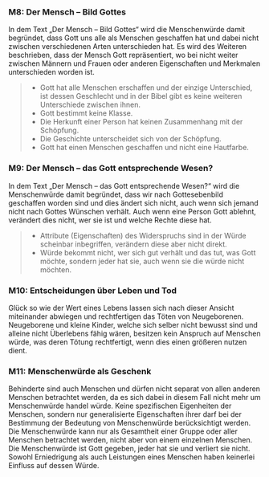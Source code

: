### M8: Der Mensch – Bild Gottes
In dem Text „Der Mensch – Bild Gottes“ wird die Menschenwürde damit begründet, dass Gott uns alle als Menschen geschaffen hat und dabei nicht zwischen verschiedenen Arten unterschieden hat. Es wird des Weiteren beschrieben, dass der Mensch Gott repräsentiert, wo bei nicht weiter zwischen Männern und Frauen oder anderen Eigenschaften und Merkmalen unterschieden worden ist.
> - Gott hat alle Menschen erschaffen und der einzige Unterschied, ist dessen Geschlecht und in der Bibel gibt es keine weiteren Unterschiede zwischen ihnen.
> - Gott bestimmt keine Klasse.
> - Die Herkunft einer Person hat keinen Zusammenhang mit der Schöpfung.
> - Die Geschichte unterscheidet sich von der Schöpfung.
> - Gott hat einen Menschen geschaffen und nicht eine Hautfarbe.

### M9: Der Mensch – das Gott entsprechende Wesen?
In dem Text „Der Mensch – das Gott entsprechende Wesen?“ wird die Menschenwürde damit begründet, dass wir nach Gottesebenbild geschaffen worden sind und dies ändert sich nicht, auch wenn sich jemand nicht nach Gottes Wünschen verhält. Auch wenn eine Person Gott ablehnt, verändert dies nicht, wer sie ist und welche Rechte diese hat.
> - Attribute (Eigenschaften) des Widerspruchs sind in der Würde scheinbar inbegriffen, verändern diese aber nicht direkt.
> - Würde bekommt nicht, wer sich gut verhält und das tut, was Gott möchte, sondern jeder hat sie, auch wenn sie die würde nicht möchten.

### M10: Entscheidungen über Leben und Tod
Glück so wie der Wert eines Lebens lassen sich nach dieser Ansicht miteinander abwiegen und rechtfertigen das Töten von Neugeborenen.
Neugeborene und kleine Kinder, welche sich selber nicht bewusst sind und alleine nicht Überlebens fähig wären, besitzen kein Anspruch auf Menschen würde, was deren Tötung rechtfertigt, wenn dies einen größeren nutzen dient.
> 

### M11: Menschenwürde als Geschenk
Behinderte sind auch Menschen und dürfen nicht separat von allen anderen Menschen betrachtet werden, da es sich dabei in diesem Fall nicht mehr um Menschenwürde handel würde.
Keine spezifischen Eigenheiten der Menschen, sondern nur generalisierte Eigenschaften ihrer darf bei der Bestimmung der Bedeutung von Menschenwürde berücksichtigt werden.
Die Menschenwürde kann nur als Gesamtheit einer Gruppe oder aller Menschen betrachtet werden, nicht aber von einem einzelnen Menschen.
Die Menschenwürde ist Gott gegeben, jeder hat sie und verliert sie nicht. 
Sowohl Erniedrigung als auch Leistungen eines Menschen haben keinerlei Einfluss auf dessen Würde.
> 